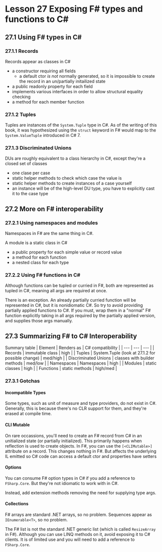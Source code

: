 # Lesson 27 Exposing F# types and functions to C#
## 27.1 Using F# types in C#
### 27.1.1 Records
Records appear as classes in C#
- a constructor requiring all fields
  - a default ctor _is not_ normally generated, so it is impossible to create the record in an un/partially initailized state
- a public readonly property for each field
- implements various interfaces in order to allow structural equality checking
- a method for each member function

### 27.1.2 Tuples
Tuples are instances of the `System.Tuple` type in C#.
As of the writing of this book, it was hypothesized using the `struct` keyword in F# would map to the `System.ValueTuple` introduced in C# 7.

### 27.1.3 Discriminated Unions
DUs are roughly equivalent to a class hierarchy in C#, except they're a closed set of classes
- one clase per case
- static helper methods to check which case the value is
- static helper methods to create instances of a case yourself
- an instance will be of the high-level DU type, you have to explicitly cast it to the case type

## 27.2 More on F# interoperability
### 27.2.1 Using namespaces and modules
Namespaces in F# are the same thing in C#.

A module is a static class in C#
- a public property for each simple value or record value
- a method for each function
- a nested class for each type

### 27.2.2 Using F# functions in C#
Although functions can be tupled or curried in F#, both are represented as tupled in C#, meaning all args are required at once.

There is an exception.
An already partially curried function will be represented in C#, but it is nonidiomatic C#.
So try to avoid providing partially applied functions to C#.
If you must, wrap them in a "normal" F# function explicitly taking in all args required by the partially applied version, and supplies those args manually.

## 27.3 Summarizing F# to C# Interoperability
Summary table
| Element | Renders as | C# compatibility |
| --- | --- | --- |
| Records | immutable class | high |
| Tuples | System.Tuple (look at 27.1.2 for possible change) | med/high |
| Discriminated Unions | classes with builder methods | med/low |
| Namespaces | Namespaces | high |
| Modules | static classes | high |
| Functions | static methods | high/med |

### 27.3.1 Gotchas
#### Incompatible Types
Some types, such as unit of measure and type providers, do not exist in C#.
Generally, this is because there's no CLR support for them, and they're erased at compile time.

#### CLI Mutable
On rare occassions, you'll need to create an F# record from C# in an unitialized state (or partially initialized).
This primarily happens when reflection is used to create objects.
In F#, you can use the `[<CLIMutable>]` attribute on a record.
This changes nothing in F#.
But affects the underlying IL emitted so C# code can access a default ctor and properties have setters

#### Options
You can consume F# option types in C# if you add a reference to `FSharp.Core`.
But they're not idiomatic to work with in C#.

Instead, add extension methods removing the need for supplying type args.

#### Collections
F# arrays are standard .NET arrays, so no problem.
Sequences appear as `IEnumerable<T>`, so no problem.

The F# list is not the standard .NET generic list (which is called `ResizeArray` in F#).
Although you can use LINQ methods on it, avoid exposing it to C# clients.
It is of limited use and you will need to add a reference to `FSharp.Core`.